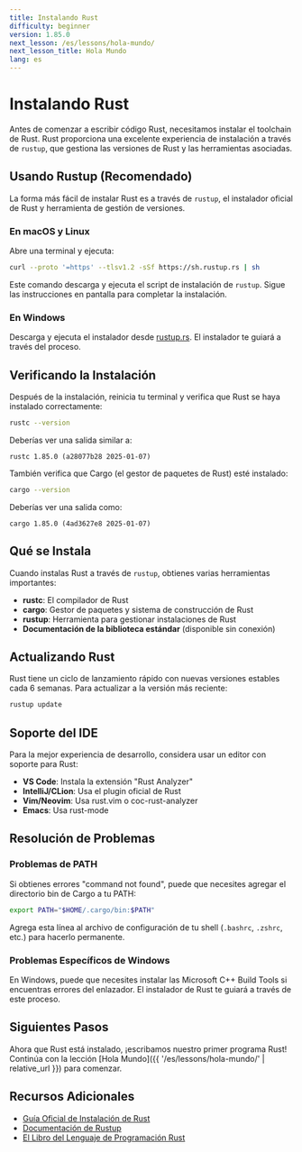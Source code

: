 ```yaml
---
title: Instalando Rust
difficulty: beginner
version: 1.85.0
next_lesson: /es/lessons/hola-mundo/
next_lesson_title: Hola Mundo
lang: es
---
```


# Instalando Rust

Antes de comenzar a escribir código Rust, necesitamos instalar el toolchain de Rust. Rust proporciona una excelente experiencia de instalación a través de `rustup`, que gestiona las versiones de Rust y las herramientas asociadas.

## Usando Rustup (Recomendado)

La forma más fácil de instalar Rust es a través de `rustup`, el instalador oficial de Rust y herramienta de gestión de versiones.

### En macOS y Linux

Abre una terminal y ejecuta:

```bash
curl --proto '=https' --tlsv1.2 -sSf https://sh.rustup.rs | sh
```

Este comando descarga y ejecuta el script de instalación de `rustup`. Sigue las instrucciones en pantalla para completar la instalación.

### En Windows

Descarga y ejecuta el instalador desde [rustup.rs](https://rustup.rs/). El instalador te guiará a través del proceso.

## Verificando la Instalación

Después de la instalación, reinicia tu terminal y verifica que Rust se haya instalado correctamente:

```bash
rustc --version
```

Deberías ver una salida similar a:

```
rustc 1.85.0 (a28077b28 2025-01-07)
```

También verifica que Cargo (el gestor de paquetes de Rust) esté instalado:

```bash
cargo --version
```

Deberías ver una salida como:

```
cargo 1.85.0 (4ad3627e8 2025-01-07)
```

## Qué se Instala

Cuando instalas Rust a través de `rustup`, obtienes varias herramientas importantes:

- **rustc**: El compilador de Rust
- **cargo**: Gestor de paquetes y sistema de construcción de Rust
- **rustup**: Herramienta para gestionar instalaciones de Rust
- **Documentación de la biblioteca estándar** (disponible sin conexión)

## Actualizando Rust

Rust tiene un ciclo de lanzamiento rápido con nuevas versiones estables cada 6 semanas. Para actualizar a la versión más reciente:

```bash
rustup update
```

## Soporte del IDE

Para la mejor experiencia de desarrollo, considera usar un editor con soporte para Rust:

- **VS Code**: Instala la extensión "Rust Analyzer"
- **IntelliJ/CLion**: Usa el plugin oficial de Rust
- **Vim/Neovim**: Usa rust.vim o coc-rust-analyzer
- **Emacs**: Usa rust-mode

## Resolución de Problemas

### Problemas de PATH

Si obtienes errores "command not found", puede que necesites agregar el directorio bin de Cargo a tu PATH:

```bash
export PATH="$HOME/.cargo/bin:$PATH"
```

Agrega esta línea al archivo de configuración de tu shell (`.bashrc`, `.zshrc`, etc.) para hacerlo permanente.

### Problemas Específicos de Windows

En Windows, puede que necesites instalar las Microsoft C++ Build Tools si encuentras errores del enlazador. El instalador de Rust te guiará a través de este proceso.

## Siguientes Pasos

Ahora que Rust está instalado, ¡escribamos nuestro primer programa Rust! Continúa con la lección [Hola Mundo]({{ '/es/lessons/hola-mundo/' | relative_url }}) para comenzar.

## Recursos Adicionales

- [Guía Oficial de Instalación de Rust](https://forge.rust-lang.org/infra/channel-layout.html)
- [Documentación de Rustup](https://rust-lang.github.io/rustup/)
- [El Libro del Lenguaje de Programación Rust](https://doc.rust-lang.org/book/)